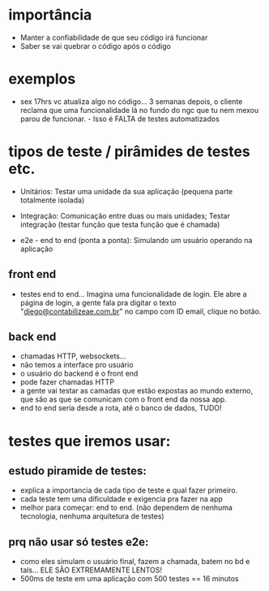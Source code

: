 # importância

- Manter a confiabilidade de que seu código irá funcionar
- Saber se vai quebrar o código após o código


# exemplos
- sex 17hrs vc atualiza algo no código... 3 semanas depois, o cliente reclama que uma funcionalidade lá no fundo do ngc que tu nem mexou parou de funcionar. - Isso é FALTA de testes automatizados

# tipos de teste / pirâmides de testes etc.

- Unitários: Testar uma unidade da sua aplicação (pequena parte totalmente isolada)
 
- Integração: Comunicação entre duas ou mais unidades; Testar integração (testar função que testa função que é chamada)

- e2e - end to end (ponta a ponta): Simulando um usuário operando na aplicação

## front end
- testes end to end... Imagina uma funcionalidade de login. Ele abre a página de login, a gente fala pra digitar o texto "diego@contabilizeae.com.br" no campo com ID email, clique no botão.
## back end
- chamadas HTTP, websockets...
- não temos a interface pro usuário
- o usuário do backend é o front end
- pode fazer chamadas HTTP
- a gente vai testar as camadas que estão expostas ao mundo externo, que são as que se comunicam com o front end da nossa app.
-  end to end seria desde a rota, até o banco de dados, TUDO!

# testes que iremos usar:

## estudo piramide de testes:
- explica a importancia de cada tipo de teste e qual fazer primeiro.
- cada teste tem uma dificuldade e exigencia pra fazer na app
- melhor para começar: end to end. (não dependem de nenhuma tecnologia, nenhuma arquitetura de testes)

## prq não usar só testes e2e:
- como eles simulam o usuário final, fazem a chamada, batem no bd e tals... ELE SÃO EXTREMAMENTE LENTOS!
- 500ms de teste em uma aplicação com 500 testes == 16 minutos
  